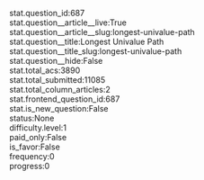 stat.question_id:687  
stat.question__article__live:True  
stat.question__article__slug:longest-univalue-path  
stat.question__title:Longest Univalue Path  
stat.question__title_slug:longest-univalue-path  
stat.question__hide:False  
stat.total_acs:3890  
stat.total_submitted:11085  
stat.total_column_articles:2  
stat.frontend_question_id:687  
stat.is_new_question:False  
status:None  
difficulty.level:1  
paid_only:False  
is_favor:False  
frequency:0  
progress:0  
